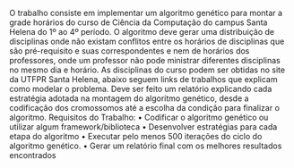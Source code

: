 O trabalho consiste em implementar um algoritmo genético para montar a grade horários
do curso de Ciência da Computação do campus Santa Helena do 1º ao 4º período.
O algoritmo deve gerar uma distribuição de disciplinas onde não existam conflitos entre os
horários de disciplinas que são pré-requisito e suas correspondentes e nem de horários
dos professores, onde um professor não pode ministrar diferentes disciplinas no mesmo
dia e horário.
As disciplinas do curso podem ser obtidas no site da UTFPR Santa Helena, abaixo seguem
links de trabalhos que explicam como modelar o problema.
Deve ser feito um relatório explicando cada estratégia adotada na montagem do algoritmo
genético, desde a codificação dos cromossomos até a escolha da condição para finalizar
o algoritmo.
Requisitos do Trabalho:
• Codificar o algoritmo genético ou utilizar algum framework/biblioteca
• Desenvolver estratégias para cada etapa do algoritmo
• Executar pelo menos 500 iterações do ciclo do algoritmo genético.
• Gerar um relatório final com os melhores resultados encontrados
